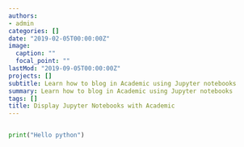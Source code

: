 ```yaml
---
authors:
- admin
categories: []
date: "2019-02-05T00:00:00Z"
image:
  caption: ""
  focal_point: ""
lastMod: "2019-09-05T00:00:00Z"
projects: []
subtitle: Learn how to blog in Academic using Jupyter notebooks
summary: Learn how to blog in Academic using Jupyter notebooks
tags: []
title: Display Jupyter Notebooks with Academic
---
```


```python

print("Hello python")


```


